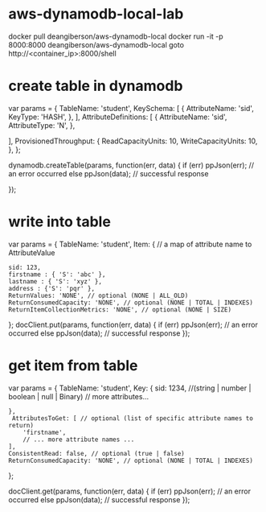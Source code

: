# aws-dynamodb-local-lab
docker pull deangiberson/aws-dynamodb-local
docker run -it -p 8000:8000 deangiberson/aws-dynamodb-local 
goto http://<container_ip>:8000/shell



# create table in dynamodb
var params = {
TableName: 'student',
KeySchema: [ 
    { 
        AttributeName: 'sid',
        KeyType: 'HASH',
    },
],
AttributeDefinitions: [ 
    {
        AttributeName: 'sid',
        AttributeType: 'N', 
    },


],
ProvisionedThroughput: { 
    ReadCapacityUnits: 10, 
    WriteCapacityUnits: 10, 
},
};

dynamodb.createTable(params, function(err, data) {
    if (err) ppJson(err); // an error occurred
    else ppJson(data); // successful response

});


# write into table
var params = {
TableName: 'student',
Item: { // a map of attribute name to AttributeValue

    sid: 123,
    firstname : { 'S': 'abc' },
    lastname : { 'S': 'xyz' },
    address : {'S': 'pqr' },
    ReturnValues: 'NONE', // optional (NONE | ALL_OLD)
    ReturnConsumedCapacity: 'NONE', // optional (NONE | TOTAL | INDEXES)
    ReturnItemCollectionMetrics: 'NONE', // optional (NONE | SIZE)
};
docClient.put(params, function(err, data) {
    if (err) ppJson(err); // an error occurred
    else ppJson(data); // successful response
});



# get item from table
var params = {
    TableName: 'student',
    Key: { 
        sid: 1234, //(string | number | boolean | null | Binary)
        // more attributes...

    },
     AttributesToGet: [ // optional (list of specific attribute names to return)
        'firstname',
        // ... more attribute names ...
    ],
    ConsistentRead: false, // optional (true | false)
    ReturnConsumedCapacity: 'NONE', // optional (NONE | TOTAL | INDEXES)
};


docClient.get(params, function(err, data) {
    if (err) ppJson(err); // an error occurred
    else ppJson(data); // successful response
});
